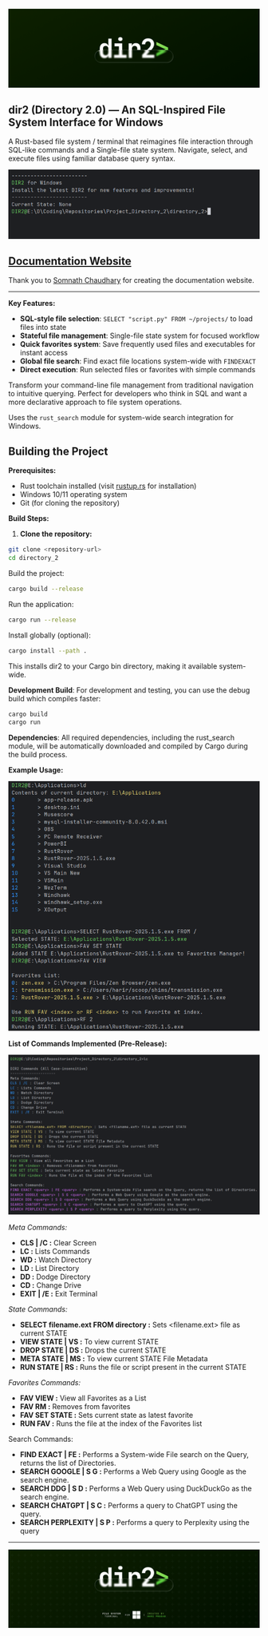 ![DIR2 Banner](images/clean_banner.png)

## dir2 (Directory 2.0) — An SQL-Inspired File System Interface for Windows

A Rust-based file system / terminal that reimagines file interaction through SQL-like commands and a Single-file state system. Navigate, select, and execute files using familiar database query syntax.

![DIR2 Home](images/main.png)

## [Documentation Website](https://itcodehery.github.io/Project_Directory_2/)

Thank you to [Somnath Chaudhary](https://github.com/som-28) for creating the documentation website.

---

**Key Features:**

- **SQL-style file selection**: `SELECT "script.py" FROM ~/projects/` to load files into state
- **Stateful file management**: Single-file state system for focused workflow
- **Quick favorites system**: Save frequently used files and executables for instant access
- **Global file search**: Find exact file locations system-wide with `FINDEXACT`
- **Direct execution**: Run selected files or favorites with simple commands

Transform your command-line file management from traditional navigation to intuitive querying. Perfect for developers who think in SQL and want a more declarative approach to file system operations.

Uses the `rust_search` module for system-wide search integration for Windows.

## Building the Project

**Prerequisites:**

- Rust toolchain installed (visit [rustup.rs](https://rustup.rs/) for installation)
- Windows 10/11 operating system
- Git (for cloning the repository)

**Build Steps:**

1. **Clone the repository:**

```bash
git clone <repository-url>
cd directory_2
```

Build the project:

```bash
cargo build --release
```

Run the application:

```bash
cargo run --release
```

Install globally (optional):

```bash
cargo install --path .
```

This installs dir2 to your Cargo bin directory, making it available system-wide.

**Development Build**: For development and testing, you can use the debug build which compiles faster:

```bash
cargo build
cargo run
```

**Dependencies**: All required dependencies, including the rust_search module, will be automatically downloaded and compiled by Cargo during the build process.

**Example Usage:**

![DIR2 Select Example](images/state_manip.png)

**List of Commands Implemented (Pre-Release):**

![DIR2 Commands List](images/commands_list.png)

_Meta Commands:_

- **CLS | /C :** Clear Screen
- **LC :** Lists Commands
- **WD :** Watch Directory
- **LD :** List Directory
- **DD :** Dodge Directory
- **CD :** Change Drive
- **EXIT | /E :** Exit Terminal

_State Commands:_

- **SELECT filename.ext FROM directory :** Sets <filename.ext> file as current STATE
- **VIEW STATE | VS :** To view current STATE
- **DROP STATE | DS :** Drops the current STATE
- **META STATE | MS :** To view current STATE File Metadata
- **RUN STATE | RS :** Runs the file or script present in the current STATE

_Favorites Commands:_

- **FAV VIEW :** View all Favorites as a List
- **FAV RM <index> :** Removes <filename> from favorites
- **FAV SET STATE :** Sets current state as latest favorite
- **RUN FAV <index> :** Runs the file at the index of the Favorites list

Search Commands:

- **FIND EXACT <query> | FE <query> :** Performs a System-wide File search on the Query, returns the list of Directories.
- **SEARCH GOOGLE <query> | S G <query> :** Performs a Web Query using Google as the search engine.
- **SEARCH DDG <query> | S D <query> :** Performs a Web Query using DuckDuckGo as the search engine.
- **SEARCH CHATGPT <query> | S C <query> :** Performs a query to ChatGPT using the query.
- **SEARCH PERPLEXITY <query> | S P <query> :** Performs a query to Perplexity using the query

---

![DIR2 End Banner](images/end_banner.png)
